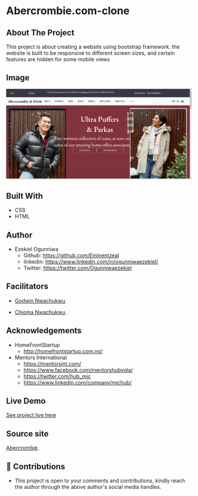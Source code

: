 # Abercrombie.com-clone

## About The Project
This project is about creating a website using bootstrap framework. the website is built to be responsive to different screen sizes, and certain features are hidden for some mobile views

## Image
![landing page.](landing.png "This is the welcome interface")

## Built With
* CSS
* HTML

## Author
* Ezekiel Ogunniwa
  * Github: https://github.com/Eminentzeal
  * linkedin: https://www.linkedin.com/in/ogunniwaezekiel/
  * Twitter: https://twitter.com/Ogunniwaezekiel

## Facilitators
* [Godwin Nwachukwu](https://github.com/Gnwin).

* [Chioma Nwachukwu](https://github.com/Chiomy).

## Acknowledgements
* HomeFrontStartup
  * http://homefrontstartup.com.ng/
* Mentors International
  * https://mentorsint.com/
  * https://www.facebook.com/mentorshubyola/
  * https://twitter.com/hub_mic
  * https://www.linkedin.com/company/michub/

## Live Demo
  [See project live here](https://eminentezekiel-abercrombie-clone.netlify.app/)

## Source site
  [Abercrombie](https://www.abercrombie.com).


## 🤝 Contributions
  * This project is open to your comments and contributions, kindly reach the author through the above author's social media handles.